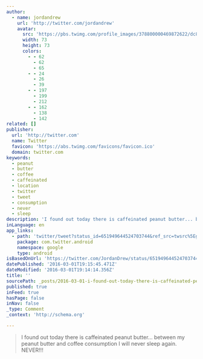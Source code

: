 ```yaml
---
author:
  - name: jordandrew
    url: 'http://twitter.com/jordandrew'
    avatar:
      src: 'https://pbs.twimg.com/profile_images/378800000469872622/dc8097979bda1fc2154beaa17edf1e22_bigger.jpeg'
      width: 73
      height: 73
      colors:
        - - 62
          - 62
          - 65
        - - 24
          - 26
          - 39
        - - 197
          - 199
          - 212
        - - 162
          - 138
          - 142
related: []
publisher:
  url: 'http://twitter.com'
  name: Twitter
  favicon: 'https://abs.twimg.com/favicons/favicon.ico'
  domain: twitter.com
keywords:
  - peanut
  - butter
  - coffee
  - caffeinated
  - location
  - twitter
  - tweet
  - consumption
  - never
  - sleep
description: 'I found out today there is caffeinated peanut butter... between my peanut butter and coffee consumption I will never sleep again. NEVER!!!'
inLanguage: en
app_links:
  - path: 'twitter/tweet?status_id=651949644524703744&ref_src=twsrc%5Egoogle%7Ctwcamp%5Eandroidseo%7Ctwgr%5Estatus%7Ctwterm%5E651949644524703744'
    package: com.twitter.android
    namespace: google
    type: android
isBasedOnUrl: 'https://twitter.com/JordanDrew/status/651949644524703744'
datePublished: '2016-03-01T19:15:45.471Z'
dateModified: '2016-03-01T19:14:14.356Z'
title: ''
sourcePath: _posts/2016-03-01-i-found-out-today-there-is-caffeinated-peanut-butter-betw.md
published: true
inFeed: true
hasPage: false
inNav: false
_type: Comment
_context: 'http://schema.org'

---
```

> I found out today there is caffeinated peanut butter&period;&period;&period; between my peanut butter and coffee consumption I will never sleep again&period; NEVER&excl;&excl;&excl;
